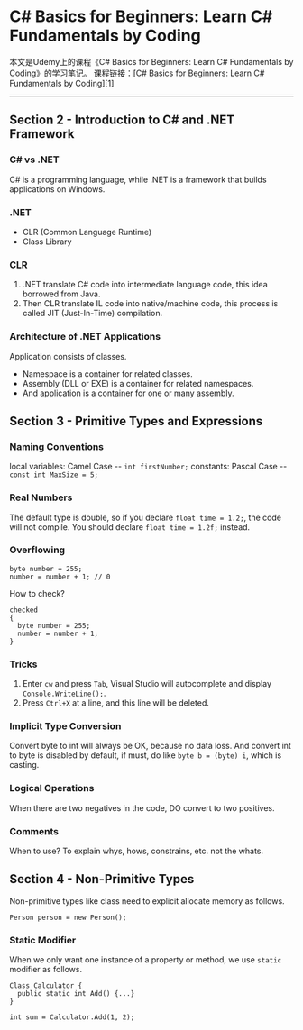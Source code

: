 # C# Basics for Beginners: Learn C# Fundamentals by Coding

本文是Udemy上的课程《C# Basics for Beginners: Learn C# Fundamentals by Coding》的学习笔记。
课程链接：[C# Basics for Beginners: Learn C# Fundamentals by Coding][1]

---

## Section 2 - Introduction to C# and .NET Framework

### C# vs .NET

C# is a programming language, while .NET is a framework that builds applications on Windows.

### .NET

- CLR (Common Language Runtime)
- Class Library

### CLR

1. .NET translate C# code into intermediate language code, this idea borrowed from Java.
2. Then CLR translate IL code into native/machine code, this process is called JIT (Just-In-Time) compilation.

### Architecture of .NET Applications

Application consists of classes.
- Namespace is a container for related classes.
- Assembly (DLL or EXE) is a container for related namespaces.
- And application is a container for one or many assembly.

## Section 3 - Primitive Types and Expressions

### Naming Conventions

local variables: Camel Case -- `int firstNumber;`
constants: Pascal Case -- `const int MaxSize = 5;`

### Real Numbers

The default type is double, so if you declare `float time = 1.2;`, the code will not compile. You should declare `float time = 1.2f;` instead.

### Overflowing

```
byte number = 255;
number = number + 1; // 0
```

How to check?

```
checked
{
  byte number = 255;
  number = number + 1;
}
```

### Tricks

1. Enter `cw` and press `Tab`, Visual Studio will autocomplete and display `Console.WriteLine();`.
2. Press `Ctrl+X` at a line, and this line will be deleted.

### Implicit Type Conversion
Convert byte to int will always be OK, because no data loss.
And convert int to byte is disabled by default, if must, do like `byte b = (byte) i`, which is casting.

### Logical Operations

When there are two negatives in the code, DO convert to two positives.

### Comments

When to use? To explain whys, hows, constrains, etc. not the whats.

## Section 4 - Non-Primitive Types

Non-primitive types like class need to explicit allocate memory as follows.

```
Person person = new Person();
```

### Static Modifier

When we only want one instance of a property or method, we use `static` modifier as follows.

```
Class Calculator {
  public static int Add() {...}
}

int sum = Calculator.Add(1, 2);
```
